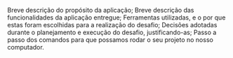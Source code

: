Breve descrição do propósito da aplicação;
Breve descrição das funcionalidades da
aplicação entregue;
Ferramentas utilizadas, e o por que estas foram
escolhidas para a realização do desafio;
Decisões adotadas durante o planejamento e
execução do desafio, justificando-as;
Passo a passo dos comandos para que
possamos rodar o seu projeto no nosso
computador.